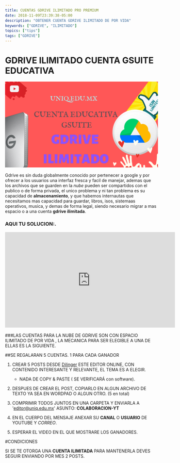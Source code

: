 ```yaml
---
title: CUENTAS GDRIVE ILIMITADO PRO PREMIUM
date: 2018-11-09T23:39:38-05:00
description: "OBTENER CUENTA GDRIVE ILIMITADO DE POR VIDA"
keywords: ["GDRIVE", "ILIMITADO"]
topics: ["tips"]
tags: ["GDRIVE"]
---
```


# GDRIVE ILIMITADO CUENTA GSUITE EDUCATIVA

![GDRIVE ILIMITADO](./gdrive-ilimitado.png) <!-- TODO smallimage -->

Gdrive es sin duda globalmente conocido por pertenecer a google y por ofrecer a los usuarios una interfaz fresca y facil de manejar, ademas que los archivos que se guarden en la *nube* pueden ser compartidos con el publico o de forma privada, el unico problema y ni tan problema es su capacidad de **almacenamiento**, y que habemos internautas que necesitamos mas capacidad para guardar, libros, isos, sistemaas operativos, musica, y demas de forma legal, siendo necesario migrar a mas espacio o a una cuenta **gdrive ilimitada**.


### AQUI TU SOLUCION:.

<iframe width="560" height="315" src="https://www.youtube.com/embed/7V9Im_Myc38" frameborder="0" allow="autoplay; encrypted-media" allowfullscreen></iframe>

###LAS CUENTAS PARA LA NUBE DE GDRIVE SON CON ESPACIO ILIMITADO DE POR VIDA , LA MECANICA PARA SER ELEGIBLE A UNA DE ELLAS ES LA SIGUIENTE.


##SE REGALARAN 5 CUENTAS. 1 PARA CADA GANADOR


1. CREAR 5 POSTS DESDE [Dilinger](https://dillinger.io/)  ESTE EDITOR ONLINE, CON CONTENIDO INTERESANTE Y RELEVANTE, EL TEMA ES A ELEGIR.

     - NADA DE COPY & PASTE ( SE VERIFICARÁ con software).
    
2. DESPUES DE CREAR EL POST, COPIARLO EN ALGUN ARCHIVO DE TEXTO YA SEA EN WORDPAD O ALGUN OTRO. (5 en total)
       
3. COMPRIMIR TODOS JUNTOS EN UNA CARPETA Y ENVIARLA A 'editor@uniq.edu.mx' ASUNTO: **COLABORACION-YT**

4. EN EL CUERPO DEL MENSAJE ANEXAR SU **CANAL** O **USUARIO** DE YOUTUBE Y *CORREO*.

5. ESPERAR EL VIDEO EN EL QUE MOSTRARE LOS GANADORES.



#CONDICIONES

 SI SE TE OTORGA UNA **CUENTA ILIMITADA** PARA MANTENERLA DEVES SEGUIR ENVIANDO POR MES 2 POSTS.